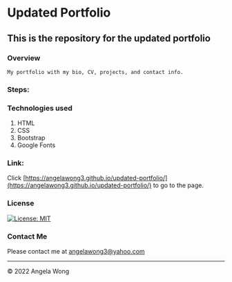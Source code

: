 # Updated Portfolio

## This is the repository for the updated portfolio

### Overview

```
My portfolio with my bio, CV, projects, and contact info.
```

### Steps:

### Technologies used

1. HTML
2. CSS
3. Bootstrap
4. Google Fonts

### Link:

Click [https://angelawong3.github.io/updated-portfolio/](https://angelawong3.github.io/updated-portfolio/) to go to the page.

### License

[![License: MIT](https://img.shields.io/badge/License-MIT-yellow.svg)](https://opensource.org/licenses/MIT)

### Contact Me

Please contact me at angelawong3@yahoo.com

---

© 2022 Angela Wong
